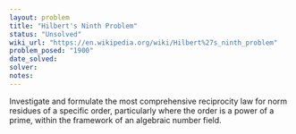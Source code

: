 ```yaml
---
layout: problem
title: "Hilbert's Ninth Problem"
status: "Unsolved"
wiki_url: "https://en.wikipedia.org/wiki/Hilbert%27s_ninth_problem"
problem_posed: "1900"
date_solved:
solver:
notes:
---
```

Investigate and formulate the most comprehensive reciprocity law for norm residues of a specific order, particularly where the order is a power of a prime, within the framework of an algebraic number field.